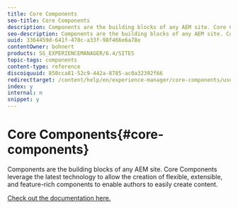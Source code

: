 ```yaml
---
title: Core Components
seo-title: Core Components
description: Components are the building blocks of any AEM site. Core Components leverage the latest technology to allow the creation of flexible, extensible, and feature-rich components to enable authors to easily create content.
seo-description: Components are the building blocks of any AEM site. Core Components leverage the latest technology to allow the creation of flexible, extensible, and feature-rich components to enable authors to easily create content.
uuid: 3364459d-641f-478c-a33f-98f466e6a78e
contentOwner: bohnert
products: SG_EXPERIENCEMANAGER/6.4/SITES
topic-tags: components
content-type: reference
discoiquuid: 850cca81-52c9-442a-8785-ac0a32392f66
redirecttarget: /content/help/en/experience-manager/core-components/user-guide
index: y
internal: n
snippet: y
---
```


# Core Components{#core-components}

Components are the building blocks of any AEM site. Core Components leverage the latest technology to allow the creation of flexible, extensible, and feature-rich components to enable authors to easily create content.

[Check out the documentation here.](https://helpx.adobe.com/experience-manager/core-components/user-guide.html)
